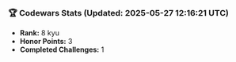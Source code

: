 ### 🏆 Codewars Stats (Updated: 2025-05-27 12:16:21 UTC)

- **Rank:** 8 kyu
- **Honor Points:** 3
- **Completed Challenges:** 1
